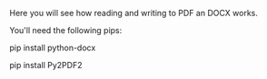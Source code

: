 Here you will see how reading and writing to PDF an DOCX works.

You'll need the following pips:


pip install python-docx

pip install Py2PDF2